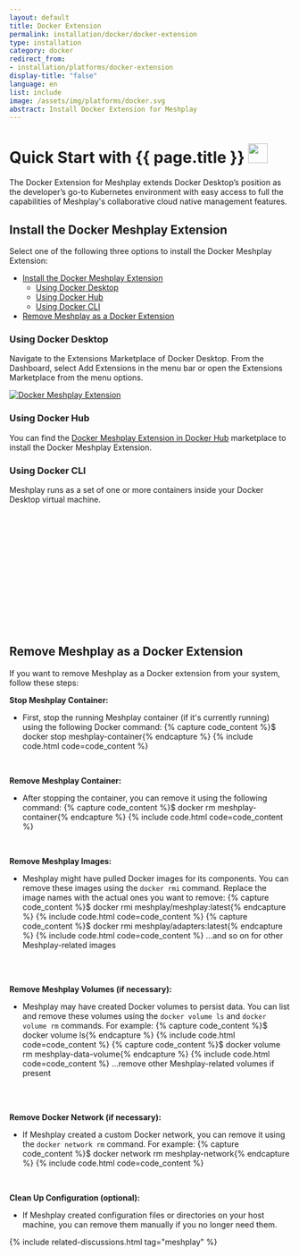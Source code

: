 ```yaml
---
layout: default
title: Docker Extension
permalink: installation/docker/docker-extension
type: installation
category: docker
redirect_from:
- installation/platforms/docker-extension
display-title: "false"
language: en
list: include
image: /assets/img/platforms/docker.svg
abstract: Install Docker Extension for Meshplay
---
```


<h1>Quick Start with {{ page.title }} <img src="{{ page.image }}" style="width:35px;height:35px;" /></h1>

The Docker Extension for Meshplay extends Docker Desktop’s position as the developer’s go-to Kubernetes environment with easy access to full the capabilities of Meshplay's collaborative cloud native management features.

## Install the Docker Meshplay Extension

Select one of the following three options to install the Docker Meshplay Extension:

- [Install the Docker Meshplay Extension](#install-the-docker-meshplay-extension)
  - [Using Docker Desktop](#using-docker-desktop)
  - [Using Docker Hub](#using-docker-hub)
  - [Using Docker CLI](#using-docker-cli)
- [Remove Meshplay as a Docker Extension](#remove-meshplay-as-a-docker-extension)

### Using Docker Desktop

Navigate to the Extensions Marketplace of Docker Desktop. From the Dashboard, select Add Extensions in the menu bar or open the Extensions Marketplace from the menu options.

[![Docker Meshplay Extension]({{site.baseurl}}/assets/img/platforms/docker-desktop-meshplay-extension.png)]({{site.baseurl}}/assets/img/platforms/docker-desktop-meshplay-extension.png)

### Using Docker Hub

You can find the [Docker Meshplay Extension in Docker Hub](https://hub.docker.com/extensions/meshplay/docker-extension-meshplay) marketplace to install the Docker Meshplay Extension.

### Using Docker CLI

Meshplay runs as a set of one or more containers inside your Docker Desktop virtual machine.

<!--
{% capture code_content %}docker extension install meshplay/docker-extension-meshplay{% endcapture %} -->
<!-- {% include code.html code=code_content %} -->

<pre class="codeblock-pre" style="padding: 0; font-size: 0px;">
  <div class="codeblock" style="display: block;">
    <!-- Updated style for clipboardjs -->
    <div class="clipboardjs" style="padding: 0; height: 0.5rem; overflow: hidden;">
      <span style="font-size: 0;">docker extension install meshplay/docker-extension-meshplay</span> 
    </div>
    <div class="window-buttons"></div>
    <div id="termynal2" style="width: 100%; height: 200px; max-width: 100%;" data-termynal="">
      <span data-ty="input">docker extension install meshplay/docker-extension-meshplay</span>
      <span data-ty="progress"></span>
      <span data-ty="">Successfully installed Meshplay</span>
      <span data-ty="input">meshplayctl system dashboard</span>
    </div>
  </div>
</pre>



## Remove Meshplay as a Docker Extension

If you want to remove Meshplay as a Docker extension from your system, follow these steps:

**Stop Meshplay Container:**

- First, stop the running Meshplay container (if it's currently running) using the following Docker command:
{% capture code_content %}$ docker stop meshplay-container{% endcapture %}
{% include code.html code=code_content %}
<br />
    
**Remove Meshplay Container:**

- After stopping the container, you can remove it using the following command:
{% capture code_content %}$ docker rm meshplay-container{% endcapture %}
{% include code.html code=code_content %}
<br />

**Remove Meshplay Images:**

- Meshplay might have pulled Docker images for its components. You can remove these images using the `docker rmi` command. Replace the image names with the actual ones you want to remove:
{% capture code_content %}$ docker rmi meshplay/meshplay:latest{% endcapture %}
{% include code.html code=code_content %}
{% capture code_content %}$ docker rmi meshplay/adapters:latest{% endcapture %}
{% include code.html code=code_content %}
...and so on for other Meshplay-related images
<br />
<br />

**Remove Meshplay Volumes (if necessary):**

- Meshplay may have created Docker volumes to persist data. You can list and remove these volumes using the `docker volume ls` and `docker volume rm` commands. For example:
{% capture code_content %}$ docker volume ls{% endcapture %}
{% include code.html code=code_content %}
{% capture code_content %}$ docker volume rm meshplay-data-volume{% endcapture %}
{% include code.html code=code_content %}
...remove other Meshplay-related volumes if present
<br />
<br />

**Remove Docker Network (if necessary):**

- If Meshplay created a custom Docker network, you can remove it using the `docker network rm` command. For example:
{% capture code_content %}$ docker network rm meshplay-network{% endcapture %}
{% include code.html code=code_content %}
<br />

**Clean Up Configuration (optional):**
- If Meshplay created configuration files or directories on your host machine, you can remove them manually if you no longer need them.

<script src="{{ site.baseurl }}/assets/js/terminal.js" data-termynal-container="#termynal2"></script>

{% include related-discussions.html tag="meshplay" %}
